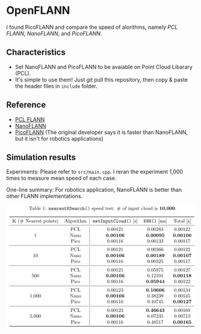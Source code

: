 # OpenFLANN

I found PicoFLANN and compare the speed of alorithms, namely *PCL FLANN*, *NanoFLANN*, and *PicoFLANN*.

## Characteristics

* Set NanoFLANN and PicoFLANN to be avaiable on Point Cloud Libarary (PCL).
* It's simple to use them! Just git pull this repository, then copy & paste the header files in `include` folder.

## Reference    
* [PCL FLANN](https://pointclouds.org/documentation/tutorials/kdtree_search.html)
* [NanoFLANN](https://github.com/jlblancoc/nanoflann)
* [PicoFLANN](https://github.com/rmsalinas/picoflann) (The original developer says it is faster than NanoFLANN, but it isn't for robotics applications)


## Simulation results

Experiments: Please refer to `src/main.cpp`. I reran the experiment 1,000 times to measure mean speed of each case.

One-line summary: For robotics application, NanoFLANN is better than other FLANN implementations.


![knn1](imgs/knn1.png)

